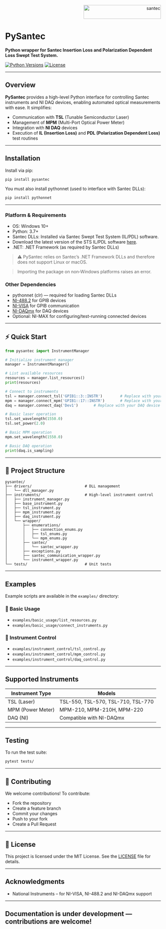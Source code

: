 <p align="right"> <a href="https://www.santec.com/en/" target="_blank" rel="noreferrer"> <img src="https://www.santec.com/dcms_media/image/common_logo01.png" alt="santec" 
  width="250" height="45"/> </a> </p>

<h1 align="left"> PySantec </h1>

**Python wrapper for Santec Insertion Loss and Polarization Dependent Loss Swept Test System.**

[![Python Versions](https://img.shields.io/pypi/pyversions/pysantec.svg)](https://pypi.python.org/pypi/pysantec)
[![License](https://img.shields.io/github/license/santec-corporation/pysantec)](LICENSE)

---

## Overview

**PySantec** provides a high-level Python interface for controlling Santec instruments and NI DAQ devices, enabling automated optical measurements with ease. 
It simplifies:

- Communication with **TSL** (Tunable Semiconductor Laser)
- Management of **MPM** (Multi-Port Optical Power Meter)
- Integration with **NI DAQ** devices
- Execution of **IL (Insertion Loss)** and **PDL (Polarization Dependent Loss)** test routines

---

## Installation

Install via pip:

```bash
pip install pysantec
```

You must also install pythonnet (used to interface with Santec DLLs):

```bash
pip install pythonnet
```

---

### Platform & Requirements

- OS: Windows 10+ 
- Python: 3.7+
- Santec DLLs: Installed via Santec Swept Test System (IL/PDL) software.
- Download the latest version of the STS IL/PDL software [here](https://downloads.santec.com/api/download/ce94afc6-f283-4123-bf7b-3db322540c2b).
- .NET: .NET Framework (as required by Santec DLLs)

> ⚠️ PySantec relies on Santec’s .NET Framework DLLs and therefore does not support Linux or macOS.

> Importing the package on non‑Windows platforms raises an error.


### Other Dependencies

- pythonnet (clr) — required for loading Santec DLLs
- [NI-488.2](https://www.ni.com/en-us/support/downloads/drivers/download.ni-488-2.html) for GPIB devices
- [NI-VISA](https://www.ni.com/en-us/support/downloads/drivers/download.ni-visa.html) for GPIB communication
- [NI-DAQmx](https://www.ni.com/en-us/support/downloads/drivers/download.ni-daqmx.html) for DAQ devices
- Optional: NI-MAX for configuring/test-running connected devices

---

## ⚡ Quick Start
```python
from pysantec import InstrumentManager

# Initialize instrument manager
manager = InstrumentManager()

# List available resources
resources = manager.list_resources()
print(resources)

# Connect to instruments
tsl = manager.connect_tsl('GPIB1::3::INSTR')        # Replace with your TSL GPIB address
mpm = manager.connect_mpm('GPIB1::17::INSTR')       # Replace with your MPM GPIB address
daq = manager.connect_daq('Dev1')       # Replace with your DAQ device name

# Basic laser operation
tsl.set_wavelength(1550.0)
tsl.set_power(2.0)

# Basic MPM operation
mpm.set_wavelength(1550.0)

# Basic DAQ operation
print(daq.is_sampling)
```
---

## 📁 Project Structure
```pgsql
pysantec/
├── drivers/                        # DLL management
│   └── dll_manager.py
├── instruments/                    # High-level instrument control
│   ├── instrument_manager.py
│   ├── base_instrument.py
│   ├── tsl_instrument.py
│   ├── mpm_instrument.py
│   ├── daq_instrument.py
│   └── wrapper/
│       ├── enumerations/
│       │   ├── connection_enums.py
│       │   ├── tsl_enums.py
│       │   └── mpm_enums.py
│       ├── santec/
│       │   └── santec_wrapper.py
│       ├── exceptions.py
│       ├── santec_communication_wrapper.py
│       └── instrument_wrapper.py
└── tests/                          # Unit tests
```

---

## Examples

Example scripts are available in the `examples/` directory:

### 🔹 Basic Usage

- `examples/basic_usage/list_resources.py`
- `examples/basic_usage/connect_instruments.py`

### 🔹 Instrument Control

- `examples/instrument_control/tsl_control.py`
- `examples/instrument_control/mpm_control.py`
- `examples/instrument_control/daq_control.py`

---

## Supported Instruments
| Instrument Type | Models                               |
|------------------|-------------------------------------|
| TSL (Laser)      | TSL-550, TSL-570, TSL-710, TSL-770  |
| MPM (Power Meter) | MPM-210, MPM-210H, MPM-220         |
| DAQ (NI)         | Compatible with NI-DAQmx            | 

---

## Testing

To run the test suite:

```bash
pytest tests/
```

---

## 🤝 Contributing

We welcome contributions! To contribute:

- Fork the repository
- Create a feature branch
- Commit your changes
- Push to your fork
- Create a Pull Request

---

## 📄 License

This project is licensed under the MIT License. See the [LICENSE](LICENSE) file for details.

---

## Acknowledgments

- National Instruments – for NI-VISA, NI-488.2 and NI-DAQmx support

---

## Documentation is under development — contributions are welcome!
